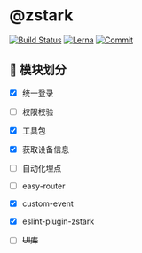 # @zstark

[![Build Status](https://travis-ci.com/PinghuaZhuang/zstark.svg?branch=master)](https://travis-ci.com/PinghuaZhuang/zstark) [![Lerna](https://img.shields.io/github/lerna-json/v/PinghuaZhuang/zstark)](https://github.com/PinghuaZhuang/zstark) [![Commit](https://img.shields.io/github/last-commit/pinghuazhuang/zstark.svg)](https://github.com/PinghuaZhuang/zstark/commits/master)




## 📌 模块划分

- [x] 统一登录
- [ ] 权限校验
- [x]  工具包
  - [x]  获取设备信息
- [ ] 自动化埋点
- [ ] easy-router
- [x] custom-event
- [x] eslint-plugin-zstark
- [ ]  ~~UI库~~

